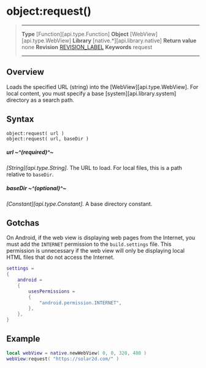 # object:request()

> --------------------- ------------------------------------------------------------------------------------------
> __Type__              [Function][api.type.Function]
> __Object__            [WebView][api.type.WebView]
> __Library__           [native.*][api.library.native]
> __Return value__      none
> __Revision__          [REVISION_LABEL](REVISION_URL)
> __Keywords__          request       
> --------------------- ------------------------------------------------------------------------------------------


## Overview

Loads the specified URL (string) into the [WebView][api.type.WebView]. For local content, you must specify a base [system][api.library.system] directory as a search path.

## Syntax

	object:request( url )
	object:request( url, baseDir )

##### url ~^(required)^~
_[String][api.type.String]._ The URL to load. For local files, this is a path relative to `baseDir`.

##### baseDir ~^(optional)^~
_[Constant][api.type.Constant]._ A base directory constant.


## Gotchas

On Android, if the web view is displaying web pages from the Internet, you must add the `INTERNET` permission to the `build.settings` file. This permission is unnecessary if the web view will only be displaying local HTML files that do not access the Internet.

`````lua
settings =
{
    android =
    {
        usesPermissions =
        {
            "android.permission.INTERNET",
        },
    },
}
`````

## Example

``````lua
local webView = native.newWebView( 0, 0, 320, 480 )
webView:request( "https://solar2d.com/" )
``````
